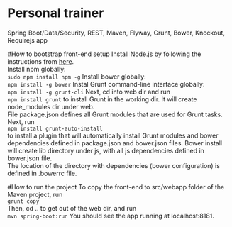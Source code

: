 # Personal trainer
Spring Boot/Data/Security, REST, Maven, Flyway, Grunt, Bower, Knockout, Requirejs app

#How to bootstrap front-end setup
Install Node.js by following the instructions from [here](https://nodejs.org/en/download/).  
Install npm globally:  
```sudo npm install npm -g```
Install bower globally:  
```npm install -g bower```
Instal Grunt command-line interface globally:  
```npm install -g grunt-cli```
Next, cd into web dir and run  
```npm install grunt```
to install Grunt in the working dir. It will create node_modules dir under web.  
File package.json defines all Grunt modules that are used for Grunt tasks.  
Next, run  
```npm install grunt-auto-install```  
to install a plugin that will automatically install Grunt modules and bower dependencies defined in package.json and bower.json files.
Bower install will create lib directory under js, with all js dependencies defined in bower.json file.   
The location of the directory with dependencies (bower configuration) is defined in .bowerrc file.  

#How to run the project
To copy the front-end to src/webapp folder of the Maven project, run  
```grunt copy```  
Then, cd .. to get out of the web dir, and run  
```mvn spring-boot:run```
You should see the app running at localhost:8181.
